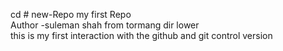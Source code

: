 cd # new-Repo
my first Repo
<br/>
Author -suleman shah from tormang dir lower<br/>
this is my first interaction with the github and git control version <br/>
